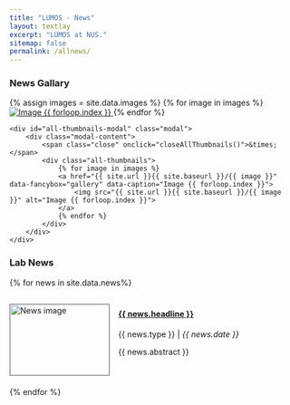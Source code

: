 ```yaml
---
title: "LUMOS - News"
layout: textlay
excerpt: "LUMOS at NUS."
sitemap: false
permalink: /allnews/
---
```


### News Gallary 
<div markdown="0">
    <div class="gallery">
        <div class="thumbnails">
            {% assign images = site.data.images %}
            {% for image in images %}
            <a href="{{ site.url }}{{ site.baseurl }}/{{ image }}" data-fancybox="gallery" data-caption="Image {{ forloop.index }}">
                <img src="{{ site.url }}{{ site.baseurl }}/{{ image }}" style="padding-left:0px!important" alt="Image {{ forloop.index }}">
            </a>
            {% endfor %}
        </div>
    </div>

    <div id="all-thumbnails-modal" class="modal">
        <div class="modal-content">
            <span class="close" onclick="closeAllThumbnails()">&times;</span>
            <div class="all-thumbnails">
                {% for image in images %}
                <a href="{{ site.url }}{{ site.baseurl }}/{{ image }}" data-fancybox="gallery" data-caption="Image {{ forloop.index }}">
                    <img src="{{ site.url }}{{ site.baseurl }}/{{ image }}" alt="Image {{ forloop.index }}">
                </a>
                {% endfor %}
            </div>
        </div>
    </div>
</div>

<script>
function showAllThumbnails() {
    document.getElementById('all-thumbnails-modal').style.display = "block";
}

function closeAllThumbnails() {
    document.getElementById('all-thumbnails-modal').style.display = "none";
}

// Close the modal when clicking outside of it
window.onclick = function(event) {
    const modal = document.getElementById('all-thumbnails-modal');
    if (event.target == modal) {
        modal.style.display = "none";
    }
}</script>

<script src="https://code.jquery.com/jquery-3.6.0.min.js"></script>
<script src="https://cdnjs.cloudflare.com/ajax/libs/fancybox/3.5.7/jquery.fancybox.min.js"></script>


### Lab News

{% for news in site.data.news%}
<div markdown="0" style="padding-top:5px; ">
    <div style="display: flex; align-items: flex-start; margin-bottom: 20px;">
        <img src="{{ site.url }}{{ site.baseurl }}/{{ news.image | default: 'images/nus_logo_full-horizontal.jpg' }}" alt="News image" style="width: 175px; height: 125px; margin-right: 15px; object-fit: cover; border: 0.2px solid grey; margin-top: 10px;">
        <div>
            <h4><a href="#">{{ news.headline }}</a></h4>
            <p style="font-size:14px">{{ news.type }} | <em>{{ news.date }}</em></p>
            <p>{{ news.abstract }}</p>
        </div>
    </div>
</div>
{% endfor %}


<br>
<br>
